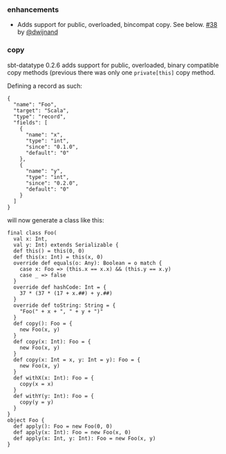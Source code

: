 
### enhancements

- Adds support for public, overloaded, bincompat copy. See below. [#38][38] by [@dwijnand][@dwijnand]

### copy

sbt-datatype 0.2.6 adds support for public, overloaded, binary compatible copy methods (previous there was only
one `private[this]` copy method.

Defining a record as such:

    {
      "name": "Foo",
      "target": "Scala",
      "type": "record",
      "fields": [
        {
          "name": "x",
          "type": "int",
          "since": "0.1.0",
          "default": "0"
        },
        {
          "name": "y",
          "type": "int",
          "since": "0.2.0",
          "default": "0"
        }
      ]
    }

will now generate a class like this:

    final class Foo(
      val x: Int,
      val y: Int) extends Serializable {
      def this() = this(0, 0)
      def this(x: Int) = this(x, 0)
      override def equals(o: Any): Boolean = o match {
        case x: Foo => (this.x == x.x) && (this.y == x.y)
        case _ => false
      }
      override def hashCode: Int = {
        37 * (37 * (17 + x.##) + y.##)
      }
      override def toString: String = {
        "Foo(" + x + ", " + y + ")"
      }
      def copy(): Foo = {
        new Foo(x, y)
      }
      def copy(x: Int): Foo = {
        new Foo(x, y)
      }
      def copy(x: Int = x, y: Int = y): Foo = {
        new Foo(x, y)
      }
      def withX(x: Int): Foo = {
        copy(x = x)
      }
      def withY(y: Int): Foo = {
        copy(y = y)
      }
    }
    object Foo {
      def apply(): Foo = new Foo(0, 0)
      def apply(x: Int): Foo = new Foo(x, 0)
      def apply(x: Int, y: Int): Foo = new Foo(x, y)
    }

  [38]: https://github.com/sbt/sbt-datatype/pull/38
  [@dwijnand]: https://github.com/dwijnand
